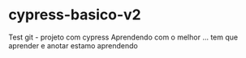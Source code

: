 # cypress-basico-v2
Test git - projeto com cypress 
Aprendendo com o melhor ...
tem que aprender e anotar 
estamo aprendendo